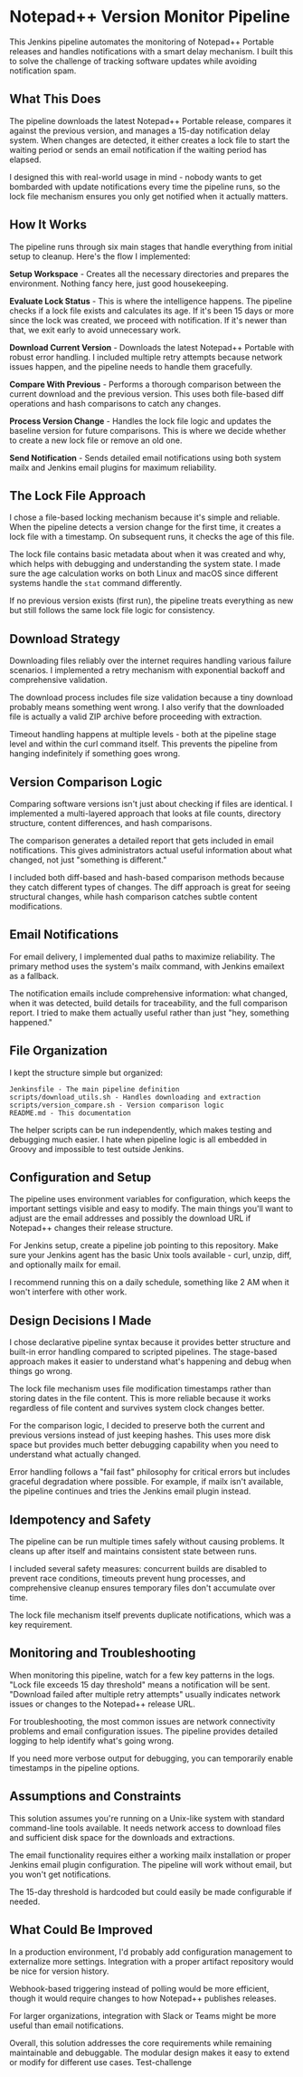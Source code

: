 # Notepad++ Version Monitor Pipeline

This Jenkins pipeline automates the monitoring of Notepad++ Portable releases and handles notifications with a smart delay mechanism. I built this to solve the challenge of tracking software updates while avoiding notification spam.

## What This Does

The pipeline downloads the latest Notepad++ Portable release, compares it against the previous version, and manages a 15-day notification delay system. When changes are detected, it either creates a lock file to start the waiting period or sends an email notification if the waiting period has elapsed.

I designed this with real-world usage in mind - nobody wants to get bombarded with update notifications every time the pipeline runs, so the lock file mechanism ensures you only get notified when it actually matters.

## How It Works

The pipeline runs through six main stages that handle everything from initial setup to cleanup. Here's the flow I implemented:

**Setup Workspace** - Creates all the necessary directories and prepares the environment. Nothing fancy here, just good housekeeping.

**Evaluate Lock Status** - This is where the intelligence happens. The pipeline checks if a lock file exists and calculates its age. If it's been 15 days or more since the lock was created, we proceed with notification. If it's newer than that, we exit early to avoid unnecessary work.

**Download Current Version** - Downloads the latest Notepad++ Portable with robust error handling. I included multiple retry attempts because network issues happen, and the pipeline needs to handle them gracefully.

**Compare With Previous** - Performs a thorough comparison between the current download and the previous version. This uses both file-based diff operations and hash comparisons to catch any changes.

**Process Version Change** - Handles the lock file logic and updates the baseline version for future comparisons. This is where we decide whether to create a new lock file or remove an old one.

**Send Notification** - Sends detailed email notifications using both system mailx and Jenkins email plugins for maximum reliability.

## The Lock File Approach

I chose a file-based locking mechanism because it's simple and reliable. When the pipeline detects a version change for the first time, it creates a lock file with a timestamp. On subsequent runs, it checks the age of this file.

The lock file contains basic metadata about when it was created and why, which helps with debugging and understanding the system state. I made sure the age calculation works on both Linux and macOS since different systems handle the `stat` command differently.

If no previous version exists (first run), the pipeline treats everything as new but still follows the same lock file logic for consistency.

## Download Strategy

Downloading files reliably over the internet requires handling various failure scenarios. I implemented a retry mechanism with exponential backoff and comprehensive validation.

The download process includes file size validation because a tiny download probably means something went wrong. I also verify that the downloaded file is actually a valid ZIP archive before proceeding with extraction.

Timeout handling happens at multiple levels - both at the pipeline stage level and within the curl command itself. This prevents the pipeline from hanging indefinitely if something goes wrong.

## Version Comparison Logic

Comparing software versions isn't just about checking if files are identical. I implemented a multi-layered approach that looks at file counts, directory structure, content differences, and hash comparisons.

The comparison generates a detailed report that gets included in email notifications. This gives administrators actual useful information about what changed, not just "something is different."

I included both diff-based and hash-based comparison methods because they catch different types of changes. The diff approach is great for seeing structural changes, while hash comparison catches subtle content modifications.

## Email Notifications

For email delivery, I implemented dual paths to maximize reliability. The primary method uses the system's mailx command, with Jenkins emailext as a fallback.

The notification emails include comprehensive information: what changed, when it was detected, build details for traceability, and the full comparison report. I tried to make them actually useful rather than just "hey, something happened."

## File Organization

I kept the structure simple but organized:

```
Jenkinsfile - The main pipeline definition
scripts/download_utils.sh - Handles downloading and extraction
scripts/version_compare.sh - Version comparison logic
README.md - This documentation
```

The helper scripts can be run independently, which makes testing and debugging much easier. I hate when pipeline logic is all embedded in Groovy and impossible to test outside Jenkins.

## Configuration and Setup

The pipeline uses environment variables for configuration, which keeps the important settings visible and easy to modify. The main things you'll want to adjust are the email addresses and possibly the download URL if Notepad++ changes their release structure.

For Jenkins setup, create a pipeline job pointing to this repository. Make sure your Jenkins agent has the basic Unix tools available - curl, unzip, diff, and optionally mailx for email.

I recommend running this on a daily schedule, something like 2 AM when it won't interfere with other work.

## Design Decisions I Made

I chose declarative pipeline syntax because it provides better structure and built-in error handling compared to scripted pipelines. The stage-based approach makes it easier to understand what's happening and debug when things go wrong.

The lock file mechanism uses file modification timestamps rather than storing dates in the file content. This is more reliable because it works regardless of file content and survives system clock changes better.

For the comparison logic, I decided to preserve both the current and previous versions instead of just keeping hashes. This uses more disk space but provides much better debugging capability when you need to understand what actually changed.

Error handling follows a "fail fast" philosophy for critical errors but includes graceful degradation where possible. For example, if mailx isn't available, the pipeline continues and tries the Jenkins email plugin instead.

## Idempotency and Safety

The pipeline can be run multiple times safely without causing problems. It cleans up after itself and maintains consistent state between runs.

I included several safety measures: concurrent builds are disabled to prevent race conditions, timeouts prevent hung processes, and comprehensive cleanup ensures temporary files don't accumulate over time.

The lock file mechanism itself prevents duplicate notifications, which was a key requirement.

## Monitoring and Troubleshooting

When monitoring this pipeline, watch for a few key patterns in the logs. "Lock file exceeds 15 day threshold" means a notification will be sent. "Download failed after multiple retry attempts" usually indicates network issues or changes to the Notepad++ release URL.

For troubleshooting, the most common issues are network connectivity problems and email configuration issues. The pipeline provides detailed logging to help identify what's going wrong.

If you need more verbose output for debugging, you can temporarily enable timestamps in the pipeline options.

## Assumptions and Constraints

This solution assumes you're running on a Unix-like system with standard command-line tools available. It needs network access to download files and sufficient disk space for the downloads and extractions.

The email functionality requires either a working mailx installation or proper Jenkins email plugin configuration. The pipeline will work without email, but you won't get notifications.

The 15-day threshold is hardcoded but could easily be made configurable if needed.

## What Could Be Improved

In a production environment, I'd probably add configuration management to externalize more settings. Integration with a proper artifact repository would be nice for version history.

Webhook-based triggering instead of polling would be more efficient, though it would require changes to how Notepad++ publishes releases.

For larger organizations, integration with Slack or Teams might be more useful than email notifications.

Overall, this solution addresses the core requirements while remaining maintainable and debuggable. The modular design makes it easy to extend or modify for different use cases.
Test-challenge
